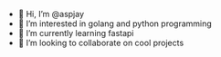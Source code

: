- 👋 Hi, I’m @aspjay
- 👀 I’m interested in golang and python programming
- 🌱 I’m currently learning fastapi
- 💞️ I’m looking to collaborate on cool projects

<!---
aspjay/aspjay is a ✨ special ✨ repository because its `README.md` (this file) appears on your GitHub profile.
You can click the Preview link to take a look at your changes.
--->
